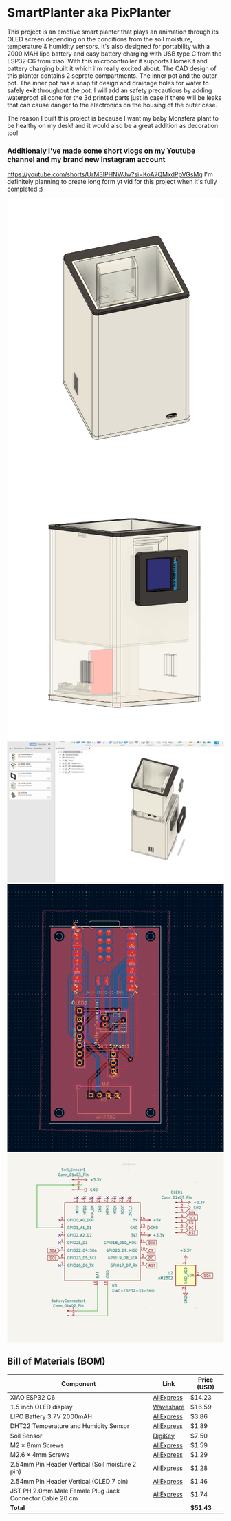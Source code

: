 # SmartPlanter aka PixPlanter

This project is an emotive smart planter that plays an animation through its OLED screen depending on the conditions from the soil moisture, temperature & humidity sensors. It's also designed for portability with a 2000 MAH lipo battery and easy battery charging with USB type C from the ESP32 C6 from xiao. With this microcontroller it supports HomeKit and battery charging built it which i'm really excited about. The CAD design of this planter contains 2 seprate compartments. The inner pot and the outer pot. The inner pot has a snap fit design and drainage holes for water to safely exit throughout the pot. I will add an safety precautious by adding waterproof silicone for the 3d printed parts just in case if there will be leaks that can cause danger to the electronics on the housing of the outer case.

The reason I built this project is because I want my baby Monstera plant to be healthy on my desk! and it would also be a great addition as decoration too!

### Additionaly I've made some short vlogs on my Youtube channel and my brand new Instagram account
https://youtube.com/shorts/UrM3IPHNWJw?si=KoA7QMxdPpVGsMg
I'm definitely planning to create long form yt vid for this project when it's fully completed :)

![](img/backpreview.png)
![](img/frontpreview.png)
![](img/Disassembled.png)
![](img/hole.png)
![](img/UpdateSchematic2.png)

## Bill of Materials (BOM)

| Component                                                | Link                                                                                                                                                                                                                                                                                                                                                                                                                                                                                                                                                                                                                                                                       | Price (USD) |
| -------------------------------------------------------- | -------------------------------------------------------------------------------------------------------------------------------------------------------------------------------------------------------------------------------------------------------------------------------------------------------------------------------------------------------------------------------------------------------------------------------------------------------------------------------------------------------------------------------------------------------------------------------------------------------------------------------------------------------------------------- | ----------- |
| XIAO ESP32 C6                                            | [AliExpress](https://www.aliexpress.com/item/3256807155424151.html?spm=a2g0o.productlist.main.7.5dfe44c7DGi66V&algo_pvid=54d3fcd6-866c-4398-af89-09dad632af99&algo_exp_id=54d3fcd6-866c-4398-af89-09dad632af99-5&pdp_ext_f=%7B%22order%22%3A%221027%22%2C%22eval%22%3A%221%22%7D&pdp_npi=4%40dis%21USD%2134.70%2114.23%21%21%21246.96%21101.25%21%40212a70c117535391509211632e52bf%2112000040340289942%21sea%21US%216176438218%21X&curPageLogUid=RA8caGmI48mw&utparam-url=scene%3Asearch%7Cquery_from%3A)                                                                                                                                                                  | $14.23      |
| 1.5 inch OLED display                                    | [Waveshare](https://www.waveshare.com/product/displays/oled/oled-3/1.5inch-rgb-oled-module.html)                                                                                                                                                                                                                                                                                                                                                                                                                                                                                                                                                                           | $16.59      |
| LIPO Battery 3.7V 2000mAH                                | [AliExpress](https://www.aliexpress.com/item/3256808031709894.html)                                                                                                                                                                                                                                                                                                                                                                                                                                                                                                                                                                                                        | $3.86       |
| DHT22 Temperature and Humidity Sensor                    | [AliExpress](https://www.aliexpress.com/item/2251832573586959.html?spm=a2g0o.productlist.main.2.15a520a4ch0HcL&algo_pvid=c44ac3dd-26cf-49a8-874e-61999ace946d&algo_exp_id=c44ac3dd-26cf-49a8-874e-61999ace946d-1&pdp_ext_f=%7B%22order%22%3A%221835%22%2C%22eval%22%3A%221%22%7D&pdp_npi=4%40dis%21USD%211.89%211.89%21%21%211.89%211.89%21%402102f0cc17535388375158486e6113%2162102476019%21sea%21US%216176438218%21X&curPageLogUid=eNimnjqnOY2I&utparam-url=scene%3Asearch%7Cquery_from%3A)                                                                                                                                                                              | $1.89       |
| Soil Sensor                                              | [DigiKey](https://www.digikey.my/en/products/detail/adafruit-industries-llc/4026/9745252)                                                                                                                                                                                                                                                                                                                                                                                                                                                                                                                                                                                  | $7.50       |
| M2 × 8mm Screws                                          | [AliExpress](https://www.aliexpress.com/item/2255800888609493.html?spm=a2g0o.productlist.main.3.51bdTDteTDteJS&algo_pvid=77c5efe2-1216-4a27-8056-b27e5afe6d93&algo_exp_id=77c5efe2-1216-4a27-8056-b27e5afe6d93-2&pdp_ext_f=%7B%22order%22%3A%223146%22%2C%22eval%22%3A%221%22%7D&pdp_npi=4%40dis%21USD%211.25%211.25%21%21%211.25%211.25%21%40212e508f17535909677188109ee111%2110000014184740413%21sea%21US%216176438218%21X&curPageLogUid=YiHkOTW8RFV0&utparam-url=scene%3Asearch%7Cquery_from%3A)                                                                                                                                                                        | $1.59       |
| M2.6 × 4mm Screws                                        | [AliExpress](https://www.aliexpress.com/item/2255800795894953.html?gps-id=pcStoreLeaderboard&scm=1007.22922.271278.0&scm_id=1007.22922.271278.0&scm-url=1007.22922.271278.0&pvid=9d1f35b8-b4ad-40c0-801f-28061212913c&_t=gps-id:pcStoreLeaderboard,scm-url:1007.22922.271278.0,pvid:9d1f35b8-b4ad-40c0-801f-28061212913c,tpp_buckets:668%232846%238115%232000&pdp_ext_f=%7B%22order%22%3A%222844%22%2C%22eval%22%3A%221%22%2C%22sceneId%22%3A%2212922%22%7D&pdp_npi=4%40dis%21USD%211.15%211.15%21%21%211.15%211.15%21%40214100f417536751956683208eb980%2110000013191635027%21rec%21US%216176438218%21X&spm=a2g0o.store_pc_home.smartLeaderboard_1182734993.4000982209705) | $1.29       |
| 2.54mm Pin Header Vertical (Soil moisture 2 pin)         | [AliExpress](https://www.aliexpress.us/item/2255801012106911.html?spm=a2g0o.productlist.main.1.1212ZwX3ZwX3yM&algo_pvid=95ee878d-e9d7-47cd-88db-d6d36a7bd0f9&algo_exp_id=95ee878d-e9d7-47cd-88db-d6d36a7bd0f9-10&pdp_ext_f=%7B%22order%22%3A%223740%22%2C%22eval%22%3A%221%22%7D&pdp_npi=4%40dis%21USD%211.28%211.28%21%21%211.28%211.28%21%40212a70c017538012890922455ec68c%2110000015275671643%21sea%21US%216176438218%21X&curPageLogUid=CJbmy5mJzpHa&utparam-url=scene%3Asearch%7Cquery_from%3A)                                                                                                                                                                        | $1.28       |
| 2.54mm Pin Header Vertical (OLED 7 pin)                  | [AliExpress](https://www.aliexpress.us/item/2255801012106911.html?spm=a2g0o.productlist.main.1.1212ZwX3ZwX3yM&algo_pvid=95ee878d-e9d7-47cd-88db-d6d36a7bd0f9&algo_exp_id=95ee878d-e9d7-47cd-88db-d6d36a7bd0f9-10&pdp_ext_f=%7B%22order%22%3A%223740%22%2C%22eval%22%3A%221%22%7D&pdp_npi=4%40dis%21USD%211.28%211.28%21%21%211.28%211.28%21%40212a70c017538012890922455ec68c%2110000015275671643%21sea%21US%216176438218%21X&curPageLogUid=CJbmy5mJzpHa&utparam-url=scene%3Asearch%7Cquery_from%3A)                                                                                                                                                                        | $1.46       |
| JST PH 2.0mm Male Female Plug Jack Connector Cable 20 cm | [AliExpress](https://www.aliexpress.us/item/3256803204628036.html?spm=a2g0o.productlist.main.2.579220d8qlf0I6&algo_pvid=3e7ca395-6d77-45fc-a44f-9e64c19d44b8&algo_exp_id=3e7ca395-6d77-45fc-a44f-9e64c19d44b8-15&pdp_ext_f=%7B%22order%22%3A%224234%22%2C%22eval%22%3A%221%22%7D&pdp_npi=4%40dis%21USD%211.68%211.68%21%21%211.68%211.68%21%402101062a17538014489517862e18b6%2112000025564240283%21sea%21US%216176438218%21X&curPageLogUid=FyO7RojxqDox&utparam-url=scene%3Asearch%7Cquery_from%3A)                                                                                                                                                                        | $1.74       |
| **Total**                                                |                                                                                                                                                                                                                                                                                                                                                                                                                                                                                                                                                                                                                                                                            | **$51.43**  |
